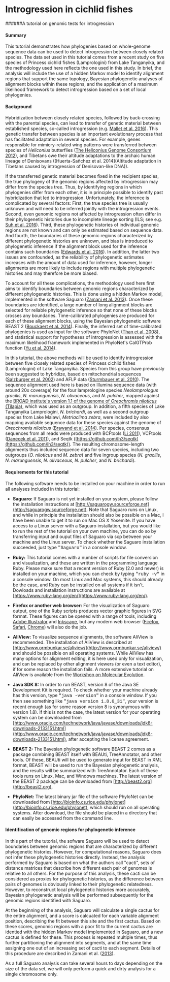 # Introgression in cichlid fishes

######A tutorial on genomic tests for introgression

#### Summary

This tutorial demonstrates how phylogenies based on whole-genome sequence data can be used to detect introgression between closely related species. The data set used in this tutorial comes from a recent study on five species of Princess cichlid fishes (Lamprologini) from Lake Tanganyika, and the methodology used here reflects the one used in this study. In brief, the analysis will include the use of a hidden Markov model to identify alignment regions that support the same topology, Bayesian phylogenetic analyses of alignment blocks within these regions, and the application of a maximum likelihood framework to detect introgression based on a set of local phylogenies.

#### Background

Hybridization between closely related species, followed by back-crossing with the parental species, can lead to transfer of genetic material between established species, so-called introgression (e.g. [Mallet et al. 2016](http://onlinelibrary.wiley.com/doi/10.1002/bies.201500149/abstract)). This genetic transfer between species is an important evolutionary process that has facilitated adaptation in several species. For example, genes responsible for mimicry-related wing patterns were transferred between species of *Heliconius* butterflies ([The Heliconius Genome Consortium 2012](http://www.nature.com/nature/journal/v487/n7405/full/nature11041.html)), and Tibetans owe their altitude adaptations to the archaic human lineage of Denisovans ([Huerta-Sañchez et al. 2014](Altitude adaptation in Tibetans caused by introgression of Denisovan-like DNA)).

If the transferred genetic material becomes fixed in the recipient species, the true phylogeny of the genomic regions affected by introgression may differ from the species tree. Thus, by identifying regions in which phylogenies differ from each other, it is in principle possible to identify past hybridization that led to introgression. Unfortunately, the inference is complicated by several factors: First, the true species tree is usually unknown and will need to be inferred jointly with the introgression events. Second, even genomic regions not affected by introgression often differ in their phylogenetic histories due to incomplete lineage sorting (ILS; see e.g. [Suh et al. 2016](http://journals.plos.org/plosbiology/article?id=10.1371/journal.pbio.1002224)). Third, these phylogenetic histories of individual genomic regions are not known and can only be estimated based on sequence data. And fourth, the boundaries of these genomic regions characterized by different phylogenetic histories are unknown, and bias is introduced to phylogenetic inference if the alignment block used for the inference contains such boundaries ([Edwards et al. 2016](http://www.sciencedirect.com/science/article/pii/S1055790315003309)). In addition, the latter two issues are confounded, as the reliability of phylogenetic estimates increases with the amount of data used for inference, however, longer alignments are more likely to include regions with multiple phylogenetic histories and may therefore be more biased.

To account for all these complications, the methodology used here first aims to identify boundaries between genomic regions characterized by different phylogenetic histories. This is done using a hidden Markov model, implemented in the software Saguaro ([Zamani et al. 2013](http://bmcgenomics.biomedcentral.com/articles/10.1186/1471-2164-14-347)). Once these boundaries are identified, a large number of long alignment blocks are selected for reliable phylogenetic inference so that none of these blocks crosses any boundaries. Time-calibrated phylogenies are produced for each of these alignment blocks, using the Bayesian phylogenetic software BEAST 2 ([Bouckaert et al. 2014](http://journals.plos.org/ploscompbiol/article?id=10.1371/journal.pcbi.1003537)). Finally, the inferred set of time-calibrated phylogenies is used as input for the software PhyloNet ([Than et al. 2008](http://bmcbioinformatics.biomedcentral.com/articles/10.1186/1471-2105-9-322)), and statistical support for hypotheses of introgression is assessed with the maximum likelihood framework implemented in PhyloNet's CalGTProb function ([Yu et al. 2014](http://www.pnas.org/content/111/46/16448.abstract)).

In this tutorial, the above methods will be used to identify introgression between five closely related species of Princess cichlid fishes (Lamprologini) of Lake Tanganyika. Species from this group have previously been suggested to hybridize, based on mitochondrial sequences ([Salzburger et al. 2002](http://onlinelibrary.wiley.com/doi/10.1046/j.0962-1083.2001.01438.x/abstract)) and AFLP data ([Sturmbauer et al. 2010](http://www.sciencedirect.com/science/article/pii/S1055790310002897)). The sequence alignment used here is based on Illumina sequence data (with around 20x coverage) for the four lamprologine species *Neolamprologus gracilis*, *N. marunguensis*, *N. olivaceous*, and *N. pulcher*, mapped against the [BROAD institute's version 1.1 of the genome of *Oreochromis niloticus* (Tilapia)](https://www.broadinstitute.org/ftp/pub/assemblies/fish/tilapia/), which was used as an outgroup. In addition, a fifth species of Lake Tanganyika Lamprologini, *N. brichardi*, as well as a second outgroup species from Lake Malawi, *Metriaclima zebra*, were included by also mapping available sequence data for these species against the genome of *Oreochromis niloticus* ([Brawand et al. 2014](http://www.nature.com/nature/journal/v513/n7518/full/nature13726.html)). Per species, consensus sequences from all reads were produced with BCFtools ([Li 2011](http://bioinformatics.oxfordjournals.org/content/27/21/2987.abstract)), VCFtools ([Danecek et al. 2011](http://bioinformatics.oxfordjournals.org/content/27/15/2156)), and Seqtk ([https://github.com/lh3/seqtk](https://github.com/lh3/seqtk)). The resulting chromosome-length alignments thus included sequence data for seven species, including two outgroups (*O. niloticus* and *M. zebra*) and five ingroup species (*N. gracilis*, *N. marunguensis*, *N. olivaceous*, *N. pulcher*, and *N. brichardi*).

#### Requirements for this tutorial

The following software needs to be installed on your machine in order to run all analyses included in this tutorial:

* **Saguaro:** If Saguaro is not yet installed on your system, please follow the installation instructions at [http://saguarogw.sourceforge.net](http://saguarogw.sourceforge.net). Note that Saguaro runs on Linux, and while in principle the installation should also be possible on a Mac, I have been unable to get it to run on Mac OS X Yosemite. If you have access to a Linux server with a Saguaro installation, but you would like to run the rest of the tutorial on your own machine, you can do so by transferring input and ouput files of Saguaro via scp between your machine and the Linux server. To check whether the Saguaro installation succeeded, just type <span style="font-family:Courier;">"Saguaro"</span> in a console window.

* **Ruby:** This tutorial comes with a number of scripts for file conversion and visualization, and these are written in the programming language Ruby. Please make sure that a recent version of Ruby (2.0 and newer) is installed on your machine, which you can check by typing <span style="font-family:Courier;">"ruby -v"</span> in a console window. On most Linux and Mac systems, this should already be the case, and Ruby can be installed on all systems if it isn't. Dowloads and installation instructions are available at [https://www.ruby-lang.org/en/](https://www.ruby-lang.org/en/).

* **Firefox or another web browser:** For the visualization of Saguaro output, one of the Ruby scripts produces vector graphic figures in SVG format. These figures can be opened with a range of tools, including [Adobe Illustrator](http://www.adobe.com/products/illustrator.html) and [Inkscape](https://inkscape.org/en/), but any modern web browser ([Firefox](https://www.mozilla.org/en-US/firefox/new/), [Safari](http://www.apple.com/safari/), [Chrome](https://www.google.com/chrome/)) will also do the job.

* **AliView:** To visualize sequence alignments, the software AliView is recommended. The installation of AliView is described at [http://www.ormbunkar.se/aliview/](http://www.ormbunkar.se/aliview/) and should be possible on all operating systems. While AliView has many options for alignment editing, it is here used only for visualization, and can be replaced by other alignment viewers (or even a text editor), if for some reason the installation fails. A more extensive tutorial on AliView is available from the [Workshop on Molecular Evolution](http://evomics.org/learning/bioinformatics/multiple-sequence-alignment-ami-version/).

* **Java SDK 8:** In order to run BEAST, version 8 of the Java SE Development Kit is required. To check whether your machine already has this version, type <span style="font-family:Courier;">"java -version"</span> in a console window. If you then see something like <span style="font-family:Courier;">"java version 1.8.0_31"</span>, your version is recent enough (as for some reason version 8 is synonymous with version 1.8). If this is not the case, the latest version for your operating system can be downloaded from [http://www.oracle.com/technetwork/java/javase/downloads/jdk8-downloads-2133151.html](http://www.oracle.com/technetwork/java/javase/downloads/jdk8-downloads-2133151.html), after accepting the license agreement.

* **BEAST 2:** The Bayesian phylogenetic software BEAST 2 comes as a package combining BEAST itself with BEAUti, TreeAnnotator, and other tools. Of these, BEAUti will be used to generate input for BEAST in XML format, BEAST will be used to run the Bayesian phylogenetic analysis, and the results will be summarized with TreeAnnotator. Each of these tools runs on Linux, Mac, and Windows machines. The latest version of the BEAST 2 package can be downloaded from [http://beast2.org](http://beast2.org).

* **PhyloNet:** The latest binary jar file of the software PhyloNet can be downloaded from [http://bioinfo.cs.rice.edu/phylonet](http://bioinfo.cs.rice.edu/phylonet), which should run on all operating systems. After download, the file should be placed in a directory that can easily be accessed from the command line.

#### Identification of genomic regions for phylogenetic inference

In this part of the tutorial, the sofware Saguaro will be used to detect boundaries between genomic regions that are characterized by different phylogenetic histories. However, for computational reasons, Saguaro does not infer these phylogenetic histories directly. Instead, the analysis performed by Saguaro is based on what the authors call "cacti", sets of distance matrices that describe how different each pair of genomes is relative to all others. For the purpose of this analysis, these cacti can be considered as proxies for phylogenetic histories, as the difference between pairs of genomes is obviously linked to their phylogenetic relatedness. However, to reconstruct local phylogenetic histories more accurately, Bayesian phylogenetic analysis will be performed subsequently for the genomic regions identified with Saguaro.

At the beginning of the analysis, Saguaro will calculate a single cactus for the entire alignment, and a score is calcuated for each variable alignment position, describing the fit between this site and the first cactus. Based on these scores, genomic regions with a poor fit to the current cactus are identied with the hidden Markov model implemented in Saguaro, and a new cactus is defined for these. This process is repeated multiple times, thus further partitioning the alignment into segments, and at the same time assigning one out of an increasing set of cacti to each segment. Details of this procedure are described in Zamani et al. ([2013](http://bmcgenomics.biomedcentral.com/articles/10.1186/1471-2164-14-347)).

As a full Saguaro analysis can take several hours to days depending on the size of the data set, we will only perform a quick and dirty analysis for a single chromosome only.